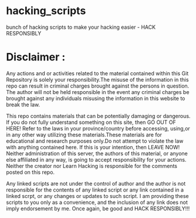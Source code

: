 hacking_scripts
===============

bunch of hacking scripts to make your hacking easier - HACK RESPONSIBLY 


Disclaimer :
============
Any actions and or activities related to the material contained within this Git Repository is solely your responsibility.The misuse of the information in this repo can result in criminal charges brought against the persons in question. The author will not be held responsible in the event any criminal charges be brought against any individuals misusing the information in this website to break the law.

This repo contains materials that can be potentially damaging or dangerous. If you do not fully understand something on this site, then GO OUT OF HERE! Refer to the laws in your province/country before accessing, using,or in any other way utilizing these materials.These materials are for educational and research purposes only.Do not attempt to violate the law with anything contained here. If this is your intention, then LEAVE NOW! Neither administration of this server, the authors of this material, or anyone else affiliated in any way, is going to accept responsibility for your actions. Neither the creator nor Learn Hacking is responsible for the comments posted on this repo.

Any linked scripts are not under the control of author and the author is not responsible for the contents of any linked script or any link contained in a linked scrpt, or any changes or updates to such script. I am providing these scripts to you only as a convenience, and the inclusion of any link does not imply endorsement by me.
Once again, be good and HACK RESPONSIBLY!!!
